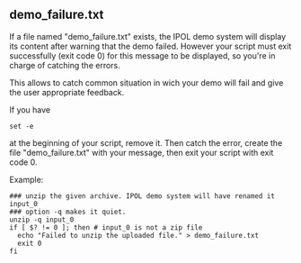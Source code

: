 demo_failure.txt
----------------

If a file named "demo_failure.txt" exists, the IPOL demo system will display
its content after warning that the demo failed.
However your script must exit successfully (exit code 0) for this message to be
displayed, so you're in charge of catching the errors.

This allows to catch common situation in wich your demo will fail and give the
user appropriate feedback.

If you have

    set -e

at the beginning of your script, remove it.
Then catch the error, create the file "demo_failure.txt" with your message,
then exit your script with exit code 0.

Example:

    ### unzip the given archive. IPOL demo system will have renamed it input_0
    ### option -q makes it quiet.
    unzip -q input_0
    if [ $? != 0 ]; then # input_0 is not a zip file
      echo "Failed to unzip the uploaded file." > demo_failure.txt
      exit 0
    fi

